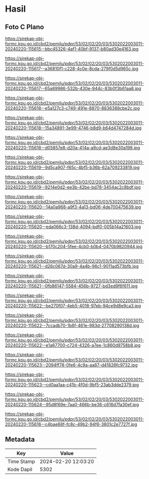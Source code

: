 # Hasil

## Foto C Plano

https://sirekap-obj-formc.kpu.go.id/cbd2/pemilu/pdpr/53/02/02/20/03/5302022003011-20240220-115615--bbc45326-4af1-40bf-9137-b80ad30e4163.jpg

https://sirekap-obj-formc.kpu.go.id/cbd2/pemilu/pdpr/53/02/02/20/03/5302022003011-20240220-115617--a36810f1-c228-4c0e-8cda-279f0d5d965c.jpg

https://sirekap-obj-formc.kpu.go.id/cbd2/pemilu/pdpr/53/02/02/20/03/5302022003011-20240220-115617--65a69986-532b-430e-944c-83b0f3b61aa8.jpg

https://sirekap-obj-formc.kpu.go.id/cbd2/pemilu/pdpr/53/02/02/20/03/5302022003011-20240220-115618--e5a127c3-c749-491e-8870-8836388cbe2c.jpg

https://sirekap-obj-formc.kpu.go.id/cbd2/pemilu/pdpr/53/02/02/20/03/5302022003011-20240220-115618--15a34891-3e99-4746-b8d9-b64d4747284d.jpg

https://sirekap-obj-formc.kpu.go.id/cbd2/pemilu/pdpr/53/02/02/20/03/5302022003011-20240220-115618--d05857e8-d20a-414a-a9cd-ae3d8e30a198.jpg

https://sirekap-obj-formc.kpu.go.id/cbd2/pemilu/pdpr/53/02/02/20/03/5302022003011-20240220-115619--9d5ca907-f65c-4bf5-b36b-62a709233819.jpg

https://sirekap-obj-formc.kpu.go.id/cbd2/pemilu/pdpr/53/02/02/20/03/5302022003011-20240220-115619--9214e0d2-ee3b-42be-bd78-3454ac2c8bdf.jpg

https://sirekap-obj-formc.kpu.go.id/cbd2/pemilu/pdpr/53/02/02/20/03/5302022003011-20240220-115620--14a0a968-a9f3-4a13-bd06-4de700475639.jpg

https://sirekap-obj-formc.kpu.go.id/cbd2/pemilu/pdpr/53/02/02/20/03/5302022003011-20240220-115620--eda066c3-138d-4094-bdf0-005b14a21603.jpg

https://sirekap-obj-formc.kpu.go.id/cbd2/pemilu/pdpr/53/02/02/20/03/5302022003011-20240220-115620--b170c204-5fee-4cb0-b0b4-0470b9820944.jpg

https://sirekap-obj-formc.kpu.go.id/cbd2/pemilu/pdpr/53/02/02/20/03/5302022003011-20240220-115621--d26c067d-30a9-4a4b-96c1-9011ad573bfb.jpg

https://sirekap-obj-formc.kpu.go.id/cbd2/pemilu/pdpr/53/02/02/20/03/5302022003011-20240220-115621--0fb86147-5584-456b-9727-bd3ed9f6f611.jpg

https://sirekap-obj-formc.kpu.go.id/cbd2/pemilu/pdpr/53/02/02/20/03/5302022003011-20240220-115622--be270f07-4eb5-4018-97eb-94ce9d8e9ca3.jpg

https://sirekap-obj-formc.kpu.go.id/cbd2/pemilu/pdpr/53/02/02/20/03/5302022003011-20240220-115622--7ccadb70-1b6f-461e-983d-27708290138d.jpg

https://sirekap-obj-formc.kpu.go.id/cbd2/pemilu/pdpr/53/02/02/20/03/5302022003011-20240220-115622--e1a67700-c724-4326-a7ee-1c860d9758b8.jpg

https://sirekap-obj-formc.kpu.go.id/cbd2/pemilu/pdpr/53/02/02/20/03/5302022003011-20240220-115623--2094ff78-0fe6-4c9a-aa87-d41826fc9732.jpg

https://sirekap-obj-formc.kpu.go.id/cbd2/pemilu/pdpr/53/02/02/20/03/5302022003011-20240220-115623--cd0aa1aa-c41b-4f0d-9bf5-23ab3dde2379.jpg

https://sirekap-obj-formc.kpu.go.id/cbd2/pemilu/pdpr/53/02/02/20/03/5302022003011-20240220-115624--95d8f69e-7aa0-466b-be36-c616d7fa30ef.jpg

https://sirekap-obj-formc.kpu.go.id/cbd2/pemilu/pdpr/53/02/02/20/03/5302022003011-20240220-115616--c4bae68f-fc8c-49b2-94f6-3801c2e7727f.jpg


## Metadata

| Key        | Value               |
| ---------- | ------------------- |
| Time Stamp | 2024-02-20 12:03:20 |
| Kode Dapil | 5302                |



